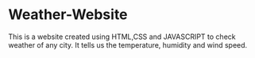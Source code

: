 # Weather-Website
This is a website created using HTML,CSS and JAVASCRIPT to check weather of any city. It tells us the temperature, humidity and wind speed.
